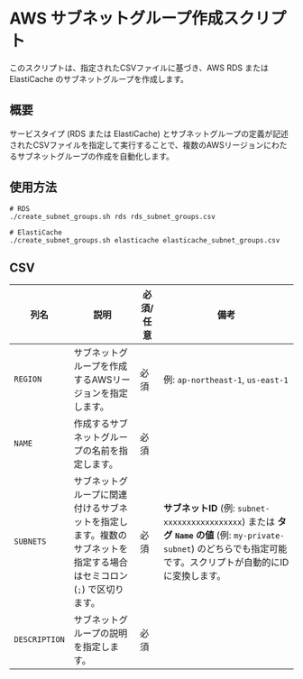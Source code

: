 # AWS サブネットグループ作成スクリプト

このスクリプトは、指定されたCSVファイルに基づき、AWS RDS または ElastiCache のサブネットグループを作成します。

## 概要

サービスタイプ (RDS または ElastiCache) とサブネットグループの定義が記述されたCSVファイルを指定して実行することで、複数のAWSリージョンにわたるサブネットグループの作成を自動化します。

## 使用方法

```
# RDS
./create_subnet_groups.sh rds rds_subnet_groups.csv

# ElastiCache
./create_subnet_groups.sh elasticache elasticache_subnet_groups.csv

```

## CSV  

| 列名          | 説明                                                                                             | 必須/任意 | 備考                                                                                                |
| ------------- | ------------------------------------------------------------------------------------------------ | --------- | --------------------------------------------------------------------------------------------------- |
| `REGION`      | サブネットグループを作成するAWSリージョンを指定します。                                                | 必須      | 例: `ap-northeast-1`, `us-east-1`                                                                   |
| `NAME`        | 作成するサブネットグループの名前を指定します。                                                         | 必須      |                                                                                                     |
| `SUBNETS`     | サブネットグループに関連付けるサブネットを指定します。複数のサブネットを指定する場合はセミコロン (`;`) で区切ります。 | 必須      | **サブネットID** (例: `subnet-xxxxxxxxxxxxxxxxx`) または **タグ `Name` の値** (例: `my-private-subnet`) のどちらでも指定可能です。スクリプトが自動的にIDに変換します。 |
| `DESCRIPTION` | サブネットグループの説明を指定します。                                                              | 必須      |                                                                                                     |
